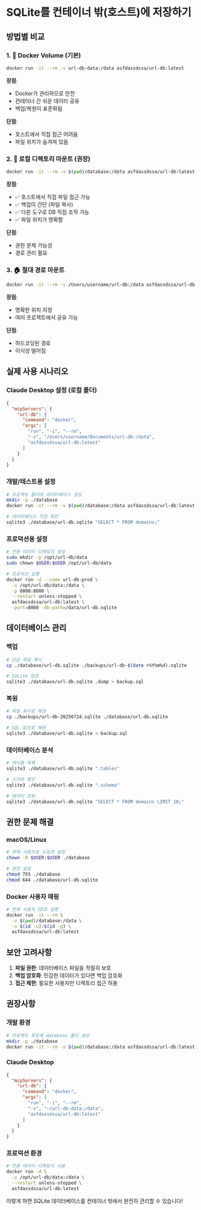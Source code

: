 # SQLite를 컨테이너 밖(호스트)에 저장하기

## 방법별 비교

### 1. 🐳 **Docker Volume (기본)**
```bash
docker run -it --rm -v url-db-data:/data asfdassdssa/url-db:latest
```

**장점**:
- Docker가 관리하므로 안전
- 컨테이너 간 쉬운 데이터 공유
- 백업/복원이 표준화됨

**단점**:
- 호스트에서 직접 접근 어려움
- 파일 위치가 숨겨져 있음

### 2. 📁 **로컬 디렉토리 마운트 (권장)**
```bash
docker run -it --rm -v $(pwd)/database:/data asfdassdssa/url-db:latest
```

**장점**:
- ✅ 호스트에서 직접 파일 접근 가능
- ✅ 백업이 간단 (파일 복사)
- ✅ 다른 도구로 DB 직접 조작 가능
- ✅ 파일 위치가 명확함

**단점**:
- 권한 문제 가능성
- 경로 관리 필요

### 3. 🏠 **절대 경로 마운트**
```bash
docker run -it --rm -v /Users/username/url-db:/data asfdassdssa/url-db:latest
```

**장점**:
- 명확한 위치 지정
- 여러 프로젝트에서 공유 가능

**단점**:
- 하드코딩된 경로
- 이식성 떨어짐

## 실제 사용 시나리오

### Claude Desktop 설정 (로컬 폴더)

```json
{
  "mcpServers": {
    "url-db": {
      "command": "docker",
      "args": [
        "run", "-i", "--rm",
        "-v", "/Users/username/Documents/url-db:/data",
        "asfdassdssa/url-db:latest"
      ]
    }
  }
}
```

### 개발/테스트용 설정

```bash
# 프로젝트 폴더에 데이터베이스 생성
mkdir -p ./database
docker run -it --rm -v $(pwd)/database:/data asfdassdssa/url-db:latest

# 데이터베이스 직접 확인
sqlite3 ./database/url-db.sqlite "SELECT * FROM domains;"
```

### 프로덕션용 설정

```bash
# 전용 데이터 디렉토리 생성
sudo mkdir -p /opt/url-db/data
sudo chown $USER:$USER /opt/url-db/data

# 프로덕션 실행
docker run -d --name url-db-prod \
  -v /opt/url-db/data:/data \
  -p 8080:8080 \
  --restart unless-stopped \
  asfdassdssa/url-db:latest \
  -port=8080 -db-path=/data/url-db.sqlite
```

## 데이터베이스 관리

### 백업
```bash
# 단순 파일 복사
cp ./database/url-db.sqlite ./backups/url-db-$(date +%Y%m%d).sqlite

# SQLite 덤프
sqlite3 ./database/url-db.sqlite .dump > backup.sql
```

### 복원
```bash
# 파일 복사로 복원
cp ./backups/url-db-20250724.sqlite ./database/url-db.sqlite

# SQL 덤프로 복원
sqlite3 ./database/url-db.sqlite < backup.sql
```

### 데이터베이스 분석
```bash
# 테이블 목록
sqlite3 ./database/url-db.sqlite ".tables"

# 스키마 확인
sqlite3 ./database/url-db.sqlite ".schema"

# 데이터 조회
sqlite3 ./database/url-db.sqlite "SELECT * FROM domains LIMIT 10;"
```

## 권한 문제 해결

### macOS/Linux
```bash
# 현재 사용자로 소유권 설정
chown -R $USER:$USER ./database

# 권한 설정
chmod 755 ./database
chmod 644 ./database/url-db.sqlite
```

### Docker 사용자 매핑
```bash
# 현재 사용자 ID로 실행
docker run -it --rm \
  -v $(pwd)/database:/data \
  -u $(id -u):$(id -g) \
  asfdassdssa/url-db:latest
```

## 보안 고려사항

1. **파일 권한**: 데이터베이스 파일을 적절히 보호
2. **백업 암호화**: 민감한 데이터가 있다면 백업 암호화
3. **접근 제한**: 필요한 사용자만 디렉토리 접근 허용

## 권장사항

### 개발 환경
```bash
# 프로젝트 루트에 database 폴더 생성
mkdir -p ./database
docker run -it --rm -v $(pwd)/database:/data asfdassdssa/url-db:latest
```

### Claude Desktop
```json
{
  "mcpServers": {
    "url-db": {
      "command": "docker",
      "args": [
        "run", "-i", "--rm",
        "-v", "~/url-db-data:/data",
        "asfdassdssa/url-db:latest"
      ]
    }
  }
}
```

### 프로덕션 환경
```bash
# 전용 데이터 디렉토리 사용
docker run -d \
  -v /opt/url-db/data:/data \
  --restart unless-stopped \
  asfdassdssa/url-db:latest
```

이렇게 하면 SQLite 데이터베이스를 컨테이너 밖에서 완전히 관리할 수 있습니다!